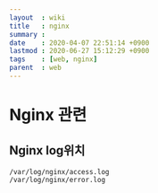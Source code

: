 ```yaml
---
layout  : wiki
title   : nginx
summary : 
date    : 2020-04-07 22:51:14 +0900
lastmod : 2020-06-27 15:12:29 +0900
tags    : [web, nginx]
parent  : web
---
```

# Nginx 관련

## Nginx log위치

    /var/log/nginx/access.log
    /var/log/nginx/error.log
